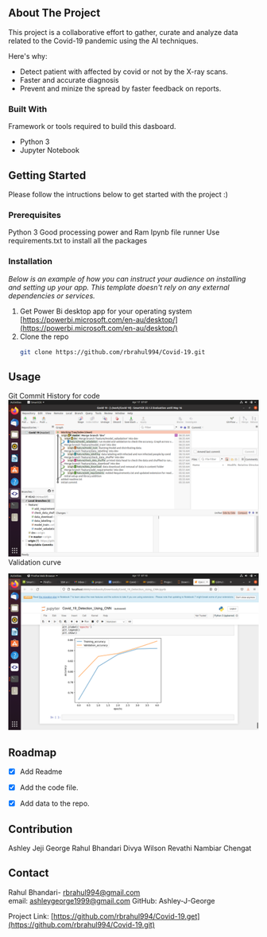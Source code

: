 
<!-- ABOUT THE PROJECT -->
## About The Project

This project is a collaborative effort to gather, curate and analyze data related to the Covid-19 pandemic using the AI techniques.

Here's why:
* Detect patient with affected by covid or not by the X-ray scans.
* Faster and accurate diagnosis
* Prevent and minize the spread by faster feedback on reports.


### Built With

Framework or tools required to build this dasboard.

* Python 3
* Jupyter Notebook

<!-- GETTING STARTED -->
## Getting Started

Please follow the intructions below to get started with the project :)

### Prerequisites

Python 3
Good processing power and Ram
Ipynb file runner
Use requirements.txt to install all the packages


### Installation

_Below is an example of how you can instruct your audience on installing and setting up your app. This template doesn't rely on any external dependencies or services._

1. Get Power Bi desktop app for your operating system [https://powerbi.microsoft.com/en-au/desktop/](https://powerbi.microsoft.com/en-au/desktop/)
2. Clone the repo
   ```sh
   git clone https://github.com/rbrahul994/Covid-19.git
   ```

<!-- USAGE EXAMPLES -->
## Usage
Git Commit History for code
![Git History](https://github.com/rbrahul994/Covid-19/blob/master/screenshots/git_history.png?raw=true)
<br>
Validation curve

![Validation Curve](https://github.com/rbrahul994/Covid-19/blob/master/screenshots/validation.png?raw=true)
<!-- ROADMAP -->
## Roadmap

- [x] Add Readme
- [x] Add the code file.
- [x] Add data to the repo.



<!-- CONTRIBUTING -->
<!-- ## Contributing -->
## Contribution
Ashley Jeji George
Rahul Bhandari
Divya Wilson
Revathi Nambiar Chengat


<!-- LICENSE -->
<!-- ## License -->





<!-- CONTACT -->
## Contact

Rahul Bhandari- rbrahul994@gmail.com<br>
email: ashleygeorge1999@gmail.com
GitHub: Ashley-J-George

Project Link: [https://github.com/rbrahul994/Covid-19.get](https://github.com/rbrahul994/Covid-19.git)



<!-- ACKNOWLEDGMENTS -->
<!-- ## Acknowledgments -->








